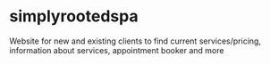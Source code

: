 # simplyrootedspa
Website for new and existing clients to find current services/pricing, information about services, appointment booker and more
